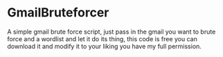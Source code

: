 
# GmailBruteforcer 
A simple gmail brute force script, just pass in the gmail you want to brute force and a wordlist and let it do its thing, this 
code is free you can download it and modify it to your liking you have my full permission.
